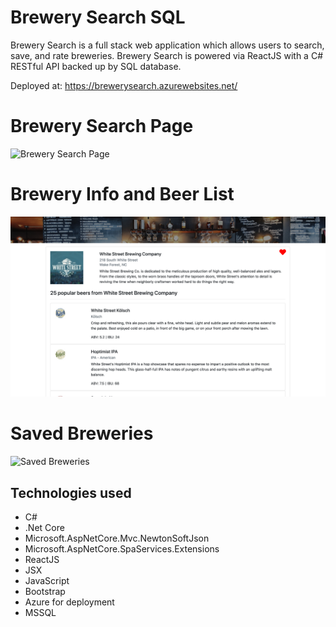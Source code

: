 # Brewery Search SQL

Brewery Search is a full stack web application which allows users to search, save, and rate breweries. Brewery Search is powered
via ReactJS with a C# RESTful API backed up by SQL database.

Deployed at: https://brewerysearch.azurewebsites.net/

# Brewery Search Page

![Brewery Search Page](./BrewerySearch/ClientApp/public/search.png)

# Brewery Info and Beer List

![Brewery Info and Beer List](./BrewerySearch/ClientApp/public/info.png)

# Saved Breweries

![Saved Breweries](./BrewerySearch/ClientApp/public/saved.png)

## Technologies used

- C#
- .Net Core
- Microsoft.AspNetCore.Mvc.NewtonSoftJson
- Microsoft.AspNetCore.SpaServices.Extensions
- ReactJS
- JSX
- JavaScript
- Bootstrap
- Azure for deployment
- MSSQL

